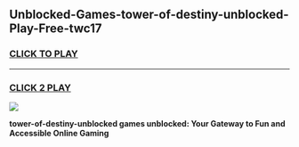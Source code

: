 
## Unblocked-Games-tower-of-destiny-unblocked-Play-Free-twc17
<h3>
<a href="https://premium76.site?title=tower-of-destiny-unblocked&ref=10A">CLICK TO PLAY</a></h3>
<hr>

<h3>
<a href="https://premium76.site?title=tower-of-destiny-unblocked&ref=10A">CLICK 2 PLAY</a>
  
</h3>

<a href="https://premium76.site?title=tower-of-destiny-unblocked&ref=10A"><img src="https://clearcache.store/games.png"></a>


**tower-of-destiny-unblocked games unblocked: Your Gateway to Fun and Accessible Online Gaming**
